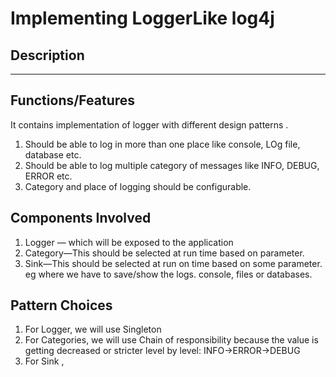 # Implementing LoggerLike log4j

## Description
***

## Functions/Features 

It contains implementation of logger with different design patterns .
1. Should be able to log in more than one place like console, LOg file, database etc.
2. Should be able to log multiple category of messages like INFO, DEBUG, ERROR etc.
3. Category and place of logging should be configurable.

## Components Involved

1. Logger — which will be exposed to the application
2. Category—This should be selected at run time based on parameter.
3. Sink—This should be selected at run on time based on some parameter. eg where we have to save/show the logs. console, files or databases.

## Pattern Choices
1. For Logger, we will use Singleton
2. For Categories, we will use Chain of responsibility because the value is getting decreased or stricter level by level: INFO->ERROR->DEBUG
3. For Sink , 